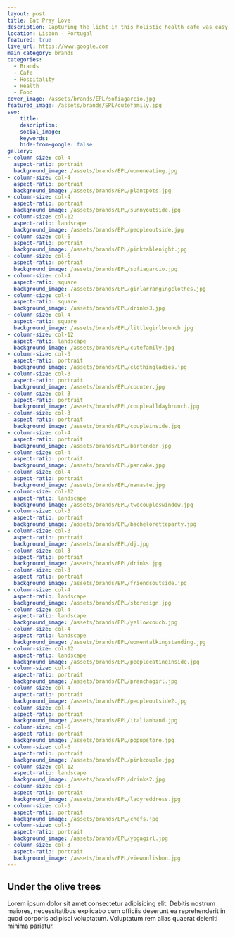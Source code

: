 ```yaml
---
layout: post
title: Eat Pray Love
description: Capturing the light in this holistic health cafe was easy. From delicious brunches to restoring yoga classes... 
location: Lisbon - Portugal
featured: true
live_url: https://www.google.com
main_category: brands
categories:
  - Brands
  - Cafe
  - Hospitality
  - Health
  - Food
cover_image: /assets/brands/EPL/sofiagarcio.jpg
featured_image: /assets/brands/EPL/cutefamily.jpg
seo:
    title:
    description:
    social_image:
    keywords:
    hide-from-google: false 
gallery:
- column-size: col-4
  aspect-ratio: portrait
  background_image: /assets/brands/EPL/womeneating.jpg
- column-size: col-4
  aspect-ratio: portrait
  background_image: /assets/brands/EPL/plantpots.jpg
- column-size: col-4
  aspect-ratio: portrait
  background_image: /assets/brands/EPL/sunnyoutside.jpg
- column-size: col-12
  aspect-ratio: landscape
  background_image: /assets/brands/EPL/peopleoutside.jpg
- column-size: col-6
  aspect-ratio: portrait
  background_image: /assets/brands/EPL/pinktablenight.jpg
- column-size: col-6
  aspect-ratio: portrait
  background_image: /assets/brands/EPL/sofiagarcio.jpg
- column-size: col-4
  aspect-ratio: square
  background_image: /assets/brands/EPL/girlarrangingclothes.jpg
- column-size: col-4
  aspect-ratio: square
  background_image: /assets/brands/EPL/drinks3.jpg
- column-size: col-4
  aspect-ratio: square
  background_image: /assets/brands/EPL/littlegirlbrunch.jpg
- column-size: col-12
  aspect-ratio: landscape
  background_image: /assets/brands/EPL/cutefamily.jpg
- column-size: col-3
  aspect-ratio: portrait
  background_image: /assets/brands/EPL/clothingladies.jpg
- column-size: col-3
  aspect-ratio: portrait
  background_image: /assets/brands/EPL/counter.jpg
- column-size: col-3
  aspect-ratio: portrait
  background_image: /assets/brands/EPL/couplealldaybrunch.jpg
- column-size: col-3
  aspect-ratio: portrait
  background_image: /assets/brands/EPL/coupleinside.jpg
- column-size: col-4
  aspect-ratio: portrait
  background_image: /assets/brands/EPL/bartender.jpg
- column-size: col-4
  aspect-ratio: portrait
  background_image: /assets/brands/EPL/pancake.jpg
- column-size: col-4
  aspect-ratio: portrait
  background_image: /assets/brands/EPL/namaste.jpg
- column-size: col-12
  aspect-ratio: landscape
  background_image: /assets/brands/EPL/twocoupleswindow.jpg
- column-size: col-3
  aspect-ratio: portrait
  background_image: /assets/brands/EPL/bacheloretteparty.jpg
- column-size: col-3
  aspect-ratio: portrait
  background_image: /assets/brands/EPL/dj.jpg
- column-size: col-3
  aspect-ratio: portrait
  background_image: /assets/brands/EPL/drinks.jpg
- column-size: col-3
  aspect-ratio: portrait
  background_image: /assets/brands/EPL/friendsoutside.jpg
- column-size: col-4
  aspect-ratio: landscape
  background_image: /assets/brands/EPL/storesign.jpg
- column-size: col-4
  aspect-ratio: landscape
  background_image: /assets/brands/EPL/yellowcouch.jpg
- column-size: col-4
  aspect-ratio: landscape
  background_image: /assets/brands/EPL/womentalkingstanding.jpg
- column-size: col-12
  aspect-ratio: landscape
  background_image: /assets/brands/EPL/peopleeatinginside.jpg
- column-size: col-4
  aspect-ratio: portrait
  background_image: /assets/brands/EPL/pranchagirl.jpg
- column-size: col-4
  aspect-ratio: portrait
  background_image: /assets/brands/EPL/peopleoutside2.jpg
- column-size: col-4
  aspect-ratio: portrait
  background_image: /assets/brands/EPL/italianhand.jpg
- column-size: col-6
  aspect-ratio: portrait
  background_image: /assets/brands/EPL/popupstore.jpg
- column-size: col-6
  aspect-ratio: portrait
  background_image: /assets/brands/EPL/pinkcouple.jpg
- column-size: col-12
  aspect-ratio: landscape
  background_image: /assets/brands/EPL/drinks2.jpg
- column-size: col-3
  aspect-ratio: portrait
  background_image: /assets/brands/EPL/ladyreddress.jpg
- column-size: col-3
  aspect-ratio: portrait
  background_image: /assets/brands/EPL/chefs.jpg
- column-size: col-3
  aspect-ratio: portrait
  background_image: /assets/brands/EPL/yogagirl.jpg
- column-size: col-3
  aspect-ratio: portrait
  background_image: /assets/brands/EPL/viewonlisbon.jpg
---
```


## Under the olive trees

Lorem ipsum dolor sit amet consectetur adipisicing elit. Debitis nostrum maiores, necessitatibus explicabo cum officiis deserunt ea reprehenderit in quod corporis adipisci voluptatum. Voluptatum rem alias quaerat deleniti minima pariatur.


